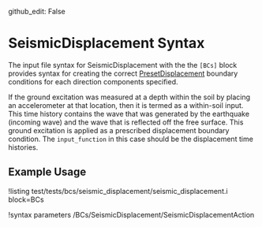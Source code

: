 github_edit: False

# SeismicDisplacement Syntax
The input file syntax for SeismicDisplacement with the the `[BCs]` block provides
syntax for creating the correct [PresetDisplacement](BCs/mastodon/NonReflectingBC.md) boundary
conditions for each direction components specified.

If the ground excitation was measured at a depth within the soil by placing an accelerometer at that
location, then it is termed as a within-soil input. This time history contains the wave that was
generated by the earthquake (incoming wave) and the wave that is reflected off the free surface.
This ground excitation is applied as a prescribed displacement boundary condition. The
`input_function` in this case should be the displacement time histories.

## Example Usage
!listing test/tests/bcs/seismic_displacement/seismic_displacement.i block=BCs

!syntax parameters /BCs/SeismicDisplacement/SeismicDisplacementAction
